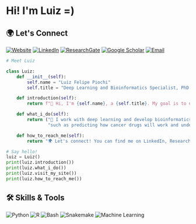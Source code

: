 # Hi! I'm Luiz =)

## 🌍 Let's Connect
[![Website](https://img.shields.io/badge/-visit_my_website-c89666?style=for-the-badge&logo=html5)](https://www.lupiochi.github.io/)
[![LinkedIn](https://img.shields.io/badge/-LinkedIn-0077B5?style=for-the-badge&logo=linkedin)](https://www.linkedin.com/in/luiz-piochi/)
[![ResearchGate](https://img.shields.io/badge/-Research_Gate-00CCBB?style=for-the-badge&logo=researchgate&&logoColor=black)](https://www.researchgate.net/profile/Luiz-Piochi)
[![Google Scholar](https://img.shields.io/badge/-Scholar-7C8483?style=for-the-badge&logo=google-scholar)](https://scholar.google.com/citations?user=WYLujtYAAAAJ)
[![Email](https://img.shields.io/badge/-Email-c71610?style=for-the-badge&logo=Gmail&logoColor=black)](mailto:luizpiochi@outlook.com)

```python
# Meet Luiz

class Luiz:
    def __init__(self):
        self.name = "Luiz Felipe Piochi"
        self.title = "Deep Learning and Bioinformatics Specialist, PhD Student in Computer Science @ Inria"

    def introduction(self):
        return f"👋 Hi, I'm {self.name}, a {self.title}. My goal is to uncover the hidden stories in data."

    def what_i_do(self):
        return ("🔬 I work with deep learning and develop bioinformatics tools to solve biological puzzles, "
                "such as predicting how cancer drugs will work and understanding bee metagenomics.")

    def how_to_reach_me(self):
        return "🌍 Let's connect! You can find me on LinkedIn, ResearchGate, or send me an email!"

# Say hello!
luiz = Luiz()
print(luiz.introduction())
print(luiz.what_i_do())
print(luiz.visit_my_site())
print(luiz.how_to_reach_me())

```

## 🛠️ Skills & Tools
![Python](https://img.shields.io/badge/Python-Advanced-blue?style=flat&logo=python)
![R](https://img.shields.io/badge/R-Proficient-blue?style=flat&logo=r)
![Bash](https://img.shields.io/badge/Bash-Proficient-green?style=flat&logo=gnu-bash)
![Snakemake](https://img.shields.io/badge/Snakemake-Novice-yellowgreen?style=flat&logo=snakemake)
![Machine Learning](https://img.shields.io/badge/Machine_Learning-Advanced-orange?style=flat&logo=machine-learning)
